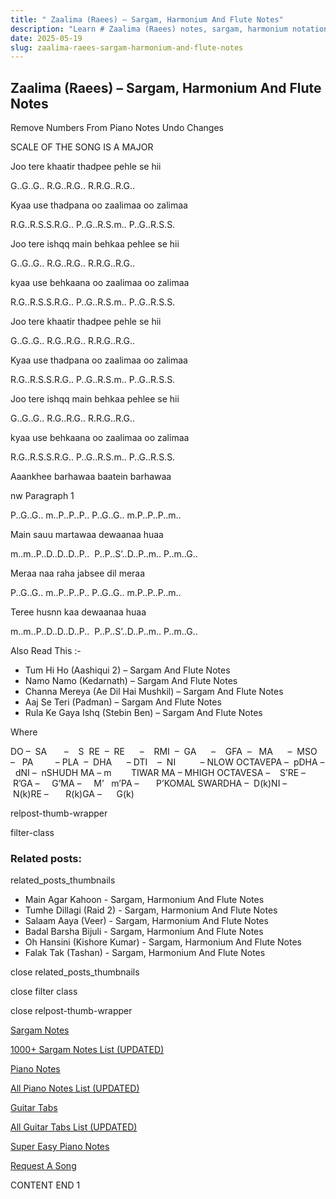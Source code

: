 ```yaml
---
title: " Zaalima (Raees) – Sargam, Harmonium And Flute Notes"
description: "Learn # Zaalima (Raees) notes, sargam, harmonium notations and flute notes. Easy step-by-step tutorial for beginners."
date: 2025-05-19
slug: zaalima-raees-sargam-harmonium-and-flute-notes
---
```


## Zaalima (Raees) – Sargam, Harmonium And Flute Notes

Remove Numbers From Piano Notes
Undo Changes

SCALE OF THE SONG IS A MAJOR

Joo tere khaatir thadpee pehle se hii

G..G..G.. R.G..R.G.. R.R.G..R.G..

Kyaa use thadpana oo zaalimaa oo zalimaa

R.G..R.S.S.R.G.. P..G..R.S.m.. P..G..R.S.S.

Joo tere ishqq main behkaa pehlee se hii

G..G..G.. R.G..R.G.. R.R.G..R.G..

kyaa use behkaana oo zaalimaa oo zalimaa

R.G..R.S.S.R.G.. P..G..R.S.m.. P..G..R.S.S.

Joo tere khaatir thadpee pehle se hii

G..G..G.. R.G..R.G.. R.R.G..R.G..

Kyaa use thadpana oo zaalimaa oo zalimaa

R.G..R.S.S.R.G.. P..G..R.S.m.. P..G..R.S.S.

Joo tere ishqq main behkaa pehlee se hii

G..G..G.. R.G..R.G.. R.R.G..R.G..

kyaa use behkaana oo zaalimaa oo zalimaa

R.G..R.S.S.R.G.. P..G..R.S.m.. P..G..R.S.S.

Aaankhee barhawaa baatein barhawaa

nw Paragraph 1

P..G..G.. m..P..P..P.. P..G..G.. m.P..P..P..m..

Main sauu martawaa dewaanaa huaa

m..m..P..D..D..D..P..  P..P..S’..D..P..m.. P..m..G..

Meraa naa raha jabsee dil meraa

P..G..G.. m..P..P..P.. P..G..G.. m.P..P..P..m..

Teree husnn kaa dewaanaa huaa

m..m..P..D..D..D..P..  P..P..S’..D..P..m.. P..m..G..

Also Read This :-

- Tum Hi Ho (Aashiqui 2) – Sargam And Flute Notes
- Namo Namo (Kedarnath) – Sargam And Flute Notes
- Channa Mereya (Ae Dil Hai Mushkil) – Sargam And Flute Notes
- Aaj Se Teri (Padman) – Sargam And Flute Notes
- Rula Ke Gaya Ishq (Stebin Ben) – Sargam And Flute Notes

Where

DO –  SA       –    S  RE  –  RE      –    RMI  –  GA      –    GFA  –   MA      –  MSO  –   PA         – PLA  –  DHA      – DTI    –  NI          – NLOW OCTAVEPA –  pDHA –  dNI –  nSHUDH MA – m        TIWAR MA – MHIGH OCTAVESA –    S’RE –     R’GA –     G’MA –     M’   m’PA –       P’KOMAL SWARDHA –  D(k)NI –       N(k)RE –       R(k)GA –      G(k)

relpost-thumb-wrapper

filter-class

### Related posts:

related_posts_thumbnails

- Main Agar Kahoon - Sargam, Harmonium And Flute Notes
- Tumhe Dillagi (Raid 2) - Sargam, Harmonium And Flute Notes
- Salaam Aaya (Veer) - Sargam, Harmonium And Flute Notes
- Badal Barsha Bijuli - Sargam, Harmonium And Flute Notes
- Oh Hansini (Kishore Kumar) - Sargam, Harmonium And Flute Notes
- Falak Tak (Tashan) - Sargam, Harmonium And Flute Notes

close related_posts_thumbnails

close filter class

close relpost-thumb-wrapper

[Sargam Notes](/sargam-notes.html)

[1000+ Sargam Notes List (UPDATED)](/all-songs-list-sargam-notes.html)

[Piano Notes](/piano-notes.html)

[All Piano Notes List (UPDATED)](/all-songs-list-piano-notes.html)

[Guitar Tabs](/guitar-tabs.html)

[All Guitar Tabs List (UPDATED)](/all-songs-list-guitar-tabs.html)

[Super Easy Piano Notes](https://studywall.in/)

[Request A Song](/request-a-song.html)

CONTENT END 1
